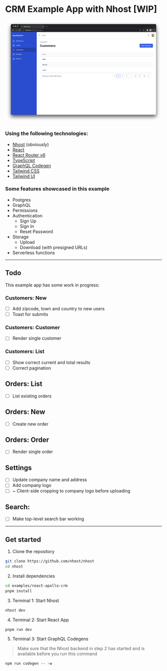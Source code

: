 # CRM Example App with Nhost [WIP]

![Customers](assets/customers.png)

### Using the following technologies:

- [Nhost](https://nhost.io) (obviously)
- [React](https://reactjs.org/)
- [React Router v6](https://reactrouter.com/docs/en/v6)
- [TypeScript](https://www.typescriptlang.org/)
- [GraphQL Codegen](https://www.graphql-code-generator.com/)
- [Tailwind CSS](https://tailwindcss.com/)
- [Tailwind UI](https://tailwindui.com/)

### Some features showcased in this example

- Postgres
- GraphQL
- Permissions
- Authentication
  - Sign Up
  - Sign In
  - Reset Password
- Storage
  - Upload
  - Download (with presigned URLs)
- Serverless functions

---

## Todo

This example app has some work in progress:

### Customers: New

- [ ] Add zipcode, town and country to new users
- [ ] Toast for submits

### Customers: Customer

- [ ] Render single customer

### Customers: List

- [ ] Show correct current and total results
- [ ] Correct pagination

## Orders: List

- [ ] List existing orders

## Orders: New

- [ ] Create new order

## Orders: Order

- [ ] Render single order

## Settings

- [ ] Update company name and address
- [ ] Add company logo
- [ ] ~ Client-side cropping to company logo before uploading

## Search:

- [ ] Make top-level search bar working

---

## Get started

1. Clone the repository

```sh
git clone https://github.com/nhost/nhost
cd nhost
```

2. Install dependencies

```sh
cd examples/react-apollo-crm
pnpm install
```

3. Terminal 1: Start Nhost

```sh
nhost dev
```

4. Terminal 2: Start React App

```sh
pnpm run dev
```

5. Terminal 3: Start GraphQL Codegens

> Make sure that the Nhost backend in step 2 has started and is available before you run this command

```
npm run codegen -- -w
```
